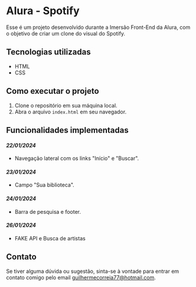# Alura - Spotify

Esse é um projeto desenvolvido durante a Imersão Front-End da Alura, com o objetivo de criar um clone do visual do Spotify.

## Tecnologias utilizadas

- HTML
- CSS

## Como executar o projeto

1. Clone o repositório em sua máquina local.
2. Abra o arquivo `index.html` em seu navegador.

## Funcionalidades implementadas

#### <i>22/01/2024</i>
- Navegação lateral com os links "Início" e "Buscar".

#### <i>23/01/2024</i>
- Campo "Sua biblioteca".

#### <i>24/01/2024</i>
- Barra de pesquisa e footer.

#### <i>26/01/2024</i>
- FAKE API e Busca de artistas

## Contato

Se tiver alguma dúvida ou sugestão, sinta-se à vontade para entrar em contato comigo pelo email [guilhermecorreia77@hotmail.com](mailto:guilhermecorreia77@hotmail.com).
